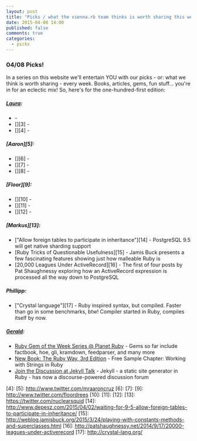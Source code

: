 ```yaml
---
layout: post
title: "Picks / what the vienna.rb team thinks is worth sharing this week"
date: 2015-04-08 14:00
published: false
comments: true
categories:
  - picks
---
```


### 04/08 Picks!

In a series on this website we'll entertain YOU with our picks - or: what we think is worth sharing - every week.
Books, articles, gems, fun stuff... you're in for an eclectic mix! So, here's for the one-hundred-first edition:

##### [Laura][1]:
- [][2] - 
- [][3] - 
- [][4] - 

##### [Aaron][5]:
- [][6] - 
- [][7] - 
- [][8] - 


##### [Floor][9]:
- [][10] - 
- [][11] - 
- [][12] - 


##### [Markus][13]:
- ["Allow foreign tables to participate in inheritance"][14] - PostgreSQL 9.5 will get native sharding support
- [Ruby Tricks of Questionable Usefulness][15] - Jamis Buck presents a few fascinating features showing just how malleable Ruby is
- [20,000 Leagues Under ActiveRecord][16] - The first of four posts by Pat Shaughnessy exploring how an ActiveRecord expression is processed all the way down to PostgreSQL

##### Phillipp:
- ["Crystal language"][17] - Ruby inspired syntax, but compiled. Faster than go in some benchmarks, btw! Compiler started in Ruby, compiles itself by now.

##### [Gerald](https://github.com/geraldb):
- [Ruby Gem of the Week Series @ Planet Ruby](http://planetruby.github.io/gems/) - Gems so far include factbook, hoe, gli, kramdown, feedparser, and many more
- [New Book: The Ruby Way, 3rd Edition](http://www.informit.com/store/ruby-way-solutions-and-techniques-in-ruby-programming-9780321714633) - Free Sample Chapter: Working with Strings in Ruby
- [Join the Discussion at Jekyll Talk](https://talk.jekyllrb.com/) - Jekyll - a static site generator in Ruby - has now a discourse-powered discussion forum

[1]: http://www.twitter.com/alicetragedy
[2]: 
[3]: 
[4]:
[5]: http://www.twitter.com/mraaroncruz
[6]: 
[7]: 
[9]: http://www.twitter.com/floordrees
[10]: 
[11]: 
[12]: 
[13]: https://twitter.com/nuclearsquid
[14]: http://www.depesz.com/2015/04/02/waiting-for-9-5-allow-foreign-tables-to-participate-in-inheritance/
[15]: http://weblog.jamisbuck.org/2015/3/24/playing-with-constants-methods-and-superclasses.html
[16]: http://patshaughnessy.net/2014/9/17/20000-leagues-under-activerecord
[17]: http://crystal-lang.org/
